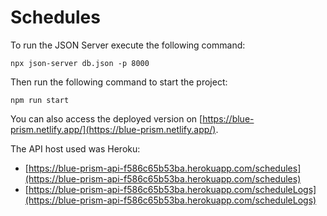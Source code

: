 # Schedules

To run the JSON Server execute the following command:
```
npx json-server db.json -p 8000
```
Then run the following command to start the project:
```
npm run start
```
You can also access the deployed version on [https://blue-prism.netlify.app/](https://blue-prism.netlify.app/).

The API host used was Heroku: 
- [https://blue-prism-api-f586c65b53ba.herokuapp.com/schedules](https://blue-prism-api-f586c65b53ba.herokuapp.com/schedules)
- [https://blue-prism-api-f586c65b53ba.herokuapp.com/scheduleLogs](https://blue-prism-api-f586c65b53ba.herokuapp.com/scheduleLogs)
